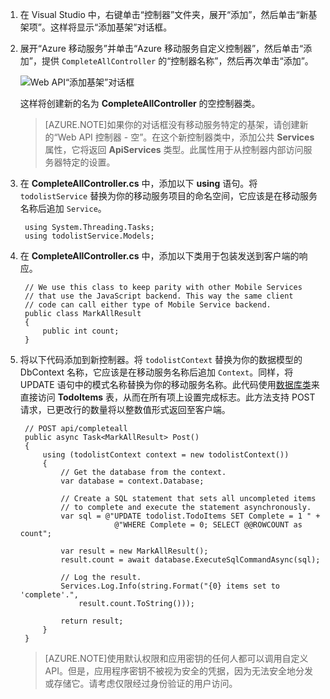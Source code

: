 

1. 在 Visual Studio 中，右键单击“控制器”文件夹，展开“添加”，然后单击“新基架项”。这样将显示“添加基架”对话框。

2. 展开“Azure 移动服务”并单击“Azure 移动服务自定义控制器”，然后单击“添加”，提供 `CompleteAllController` 的“控制器名称”，然后再次单击“添加”。

	![Web API“添加基架”对话框](./media/mobile-services-dotnet-backend-create-custom-api/add-custom-api-controller.png)

	这样将创建新的名为 **CompleteAllController** 的空控制器类。

	>[AZURE.NOTE]如果你的对话框没有移动服务特定的基架，请创建新的“Web API 控制器 - 空”。在这个新控制器类中，添加公共 **Services** 属性，它将返回 **ApiServices** 类型。此属性用于从控制器内部访问服务器特定的设置。

3. 在 **CompleteAllController.cs** 中，添加以下 **using** 语句。将 `todolistService` 替换为你的移动服务项目的命名空间，它应该是在移动服务名称后追加 `Service`。

		using System.Threading.Tasks;
		using todolistService.Models;

4. 在 **CompleteAllController.cs** 中，添加以下类用于包装发送到客户端的响应。

        // We use this class to keep parity with other Mobile Services
        // that use the JavaScript backend. This way the same client
        // code can call either type of Mobile Service backend.
        public class MarkAllResult
        {
            public int count;
        }

5. 将以下代码添加到新控制器。将 `todolistContext` 替换为你的数据模型的 DbContext 名称，它应该是在移动服务名称后追加 `Context`。同样，将 UPDATE 语句中的模式名称替换为你的移动服务名称。此代码使用[数据库类](http://msdn.microsoft.com/library/system.data.entity.database.aspx)来直接访问 **TodoItems** 表，从而在所有项上设置完成标志。此方法支持 POST 请求，已更改行的数量将以整数值形式返回至客户端。


	    // POST api/completeall        
        public async Task<MarkAllResult> Post()
        {
            using (todolistContext context = new todolistContext())
            {
                // Get the database from the context.
                var database = context.Database;

                // Create a SQL statement that sets all uncompleted items
                // to complete and execute the statement asynchronously.
                var sql = @"UPDATE todolist.TodoItems SET Complete = 1 " +
                            @"WHERE Complete = 0; SELECT @@ROWCOUNT as count";

                var result = new MarkAllResult();
                result.count = await database.ExecuteSqlCommandAsync(sql);

                // Log the result.
                Services.Log.Info(string.Format("{0} items set to 'complete'.", 
                    result.count.ToString()));
                
                return result;
            }
        }

	> [AZURE.NOTE]使用默认权限和应用密钥的任何人都可以调用自定义 API。但是，应用程序密钥不被视为安全的凭据，因为无法安全地分发或存储它。请考虑仅限经过身份验证的用户访问。

<!---HONumber=71-->